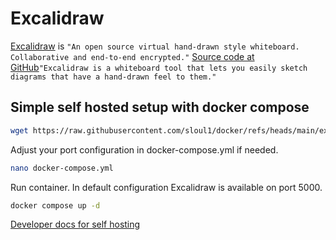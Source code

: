 # Excalidraw

[Excalidraw](https://excalidraw.com) is `"An open source virtual hand-drawn style whiteboard. Collaborative and end-to-end encrypted."`
[Source code at GitHub](https://github.com/excalidraw)`"Excalidraw is a whiteboard tool that lets you easily sketch diagrams that have a hand-drawn feel to them."`  

## Simple self hosted setup with docker compose

```bash
wget https://raw.githubusercontent.com/sloul1/docker/refs/heads/main/excalidraw/docker-compose.yml
```
Adjust your port configuration in docker-compose.yml if needed.
```bash
nano docker-compose.yml
```
Run container. In default configuration Excalidraw is available on port 5000.
```bash
docker compose up -d
```

[Developer docs for self hosting](https://docs.excalidraw.com/docs/introduction/development#self-hosting)